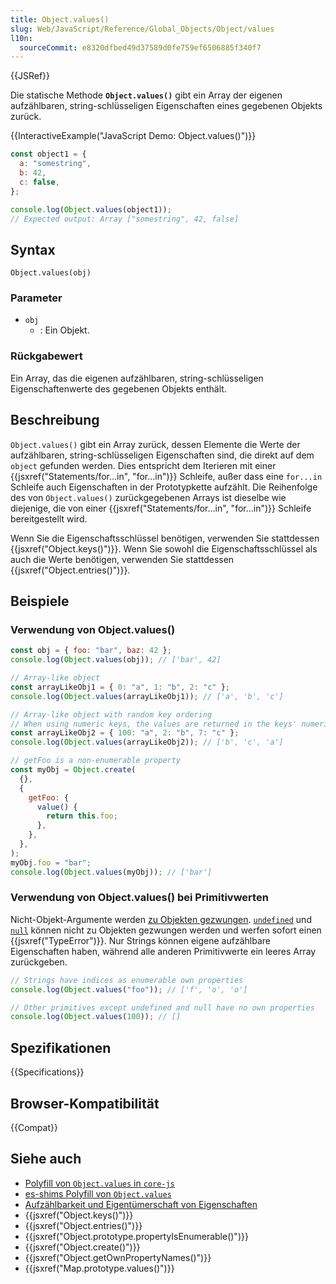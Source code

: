 ```yaml
---
title: Object.values()
slug: Web/JavaScript/Reference/Global_Objects/Object/values
l10n:
  sourceCommit: e8320dfbed49d37589d0fe759ef6506885f340f7
---
```


{{JSRef}}

Die statische Methode **`Object.values()`** gibt ein Array der eigenen aufzählbaren, string-schlüsseligen Eigenschaften eines gegebenen Objekts zurück.

{{InteractiveExample("JavaScript Demo: Object.values()")}}

```js interactive-example
const object1 = {
  a: "somestring",
  b: 42,
  c: false,
};

console.log(Object.values(object1));
// Expected output: Array ["somestring", 42, false]
```

## Syntax

```js-nolint
Object.values(obj)
```

### Parameter

- `obj`
  - : Ein Objekt.

### Rückgabewert

Ein Array, das die eigenen aufzählbaren, string-schlüsseligen Eigenschaftenwerte des gegebenen Objekts enthält.

## Beschreibung

`Object.values()` gibt ein Array zurück, dessen Elemente die Werte der aufzählbaren, string-schlüsseligen Eigenschaften sind, die direkt auf dem `object` gefunden werden. Dies entspricht dem Iterieren mit einer {{jsxref("Statements/for...in", "for...in")}} Schleife, außer dass eine `for...in` Schleife auch Eigenschaften in der Prototypkette aufzählt. Die Reihenfolge des von `Object.values()` zurückgegebenen Arrays ist dieselbe wie diejenige, die von einer {{jsxref("Statements/for...in", "for...in")}} Schleife bereitgestellt wird.

Wenn Sie die Eigenschaftsschlüssel benötigen, verwenden Sie stattdessen {{jsxref("Object.keys()")}}. Wenn Sie sowohl die Eigenschaftsschlüssel als auch die Werte benötigen, verwenden Sie stattdessen {{jsxref("Object.entries()")}}.

## Beispiele

### Verwendung von Object.values()

```js
const obj = { foo: "bar", baz: 42 };
console.log(Object.values(obj)); // ['bar', 42]

// Array-like object
const arrayLikeObj1 = { 0: "a", 1: "b", 2: "c" };
console.log(Object.values(arrayLikeObj1)); // ['a', 'b', 'c']

// Array-like object with random key ordering
// When using numeric keys, the values are returned in the keys' numerical order
const arrayLikeObj2 = { 100: "a", 2: "b", 7: "c" };
console.log(Object.values(arrayLikeObj2)); // ['b', 'c', 'a']

// getFoo is a non-enumerable property
const myObj = Object.create(
  {},
  {
    getFoo: {
      value() {
        return this.foo;
      },
    },
  },
);
myObj.foo = "bar";
console.log(Object.values(myObj)); // ['bar']
```

### Verwendung von Object.values() bei Primitivwerten

Nicht-Objekt-Argumente werden [zu Objekten gezwungen](/de/docs/Web/JavaScript/Reference/Global_Objects/Object#object_coercion). [`undefined`](/de/docs/Web/JavaScript/Reference/Global_Objects/undefined) und [`null`](/de/docs/Web/JavaScript/Reference/Operators/null) können nicht zu Objekten gezwungen werden und werfen sofort einen {{jsxref("TypeError")}}. Nur Strings können eigene aufzählbare Eigenschaften haben, während alle anderen Primitivwerte ein leeres Array zurückgeben.

```js
// Strings have indices as enumerable own properties
console.log(Object.values("foo")); // ['f', 'o', 'o']

// Other primitives except undefined and null have no own properties
console.log(Object.values(100)); // []
```

## Spezifikationen

{{Specifications}}

## Browser-Kompatibilität

{{Compat}}

## Siehe auch

- [Polyfill von `Object.values` in `core-js`](https://github.com/zloirock/core-js#ecmascript-object)
- [es-shims Polyfill von `Object.values`](https://www.npmjs.com/package/object.values)
- [Aufzählbarkeit und Eigentümerschaft von Eigenschaften](/de/docs/Web/JavaScript/Enumerability_and_ownership_of_properties)
- {{jsxref("Object.keys()")}}
- {{jsxref("Object.entries()")}}
- {{jsxref("Object.prototype.propertyIsEnumerable()")}}
- {{jsxref("Object.create()")}}
- {{jsxref("Object.getOwnPropertyNames()")}}
- {{jsxref("Map.prototype.values()")}}
